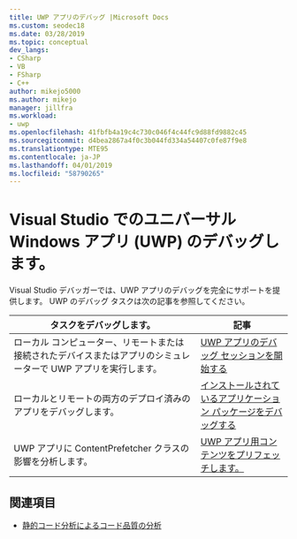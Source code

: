 ```yaml
---
title: UWP アプリのデバッグ |Microsoft Docs
ms.custom: seodec18
ms.date: 03/28/2019
ms.topic: conceptual
dev_langs:
- CSharp
- VB
- FSharp
- C++
author: mikejo5000
ms.author: mikejo
manager: jillfra
ms.workload:
- uwp
ms.openlocfilehash: 41fbfb4a19c4c730c046f4c44fc9d88fd9882c45
ms.sourcegitcommit: d4bea2867a4f0c3b044fd334a54407c0fe87f9e8
ms.translationtype: MTE95
ms.contentlocale: ja-JP
ms.lasthandoff: 04/01/2019
ms.locfileid: "58790265"
---
```

# <a name="debug-universal-windows-apps-uwp-in-visual-studio"></a>Visual Studio でのユニバーサル Windows アプリ (UWP) のデバッグします。

Visual Studio デバッガーでは、UWP アプリのデバッグを完全にサポートを提供します。 UWP のデバッグ タスクは次の記事を参照してください。

|タスクをデバッグします。|記事|
|-|-|
|ローカル コンピューター、リモートまたは接続されたデバイスまたはアプリのシミュレーターで UWP アプリを実行します。|[UWP アプリのデバッグ セッションを開始する](../debugger/start-a-debugging-session-for-a-store-app-in-visual-studio-vb-csharp-cpp-and-xaml.md)|
|ローカルとリモートの両方のデプロイ済みのアプリをデバッグします。|[インストールされているアプリケーション パッケージをデバッグする](../debugger/debug-installed-app-package.md)|
|UWP アプリに ContentPrefetcher クラスの影響を分析します。|[UWP アプリ用コンテンツをプリフェッチします。](../debugger/prefetch-content-for-windows-store-apps.md)|


## <a name="see-also"></a>関連項目
- [静的コード分析によるコード品質の分析](/visualstudio/code-quality/code-analysis-for-managed-code-overview)
